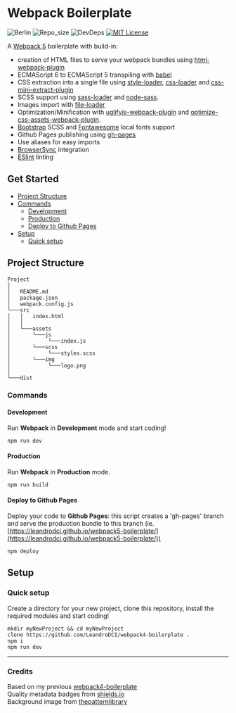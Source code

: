 # Webpack Boilerplate

![Berlin](https://img.shields.io/badge/Built%20in-Berlin-critical.svg?logo=webpack) ![Repo_size](https://img.shields.io/github/repo-size/LeandroDCI/webpack5-boilerplate.svg)
![DevDeps](https://david-dm.org/leandroDCI/webpack5-boilerplate/dev-status.svg)
[![MIT License](https://img.shields.io/github/license/leandroDCI/webpack5-boilerplate.svg)](LICENSE)


A [Webpack 5](https://webpack.js.org/) boilerplate with build-in:

- creation of HTML files to serve your webpack bundles using [html-webpack-plugin](https://github.com/jantimon/html-webpack-plugin)
- ECMAScript 6 to ECMAScript 5 transpiling with [babel](https://babeljs.io/) 
- CSS extraction into a single file using [style-loader](https://github.com/webpack-contrib/style-loader), [css-loader](https://github.com/webpack-contrib/css-loader) and [css-mini-extract-plugin](https://github.com/webpack-contrib/mini-css-extract-plugin) 
- SCSS support using [sass-loader](https://github.com/webpack-contrib/sass-loader) and [node-sass](https://github.com/sass/node-sass).
- Images import with [file-loader](https://github.com/webpack-contrib/file-loader)
- Optimization/Minification with [uglifyjs-webpack-plugin](https://github.com/webpack-contrib/uglifyjs-webpack-plugin) and [optimize-css-assets-webpack-plugin](https://github.com/NMFR/optimize-css-assets-webpack-plugin). 
- [Bootstrap](https://getbootstrap.com/) SCSS and [Fontawesome](https://fontawesome.com) local fonts support
- Github Pages publishing using [gh-pages](https://www.npmjs.com/package/gh-pages)
- Use aliases for easy imports
- [BrowserSync](https://www.browsersync.io/) integration
- [ESlint](https://eslint.org/) linting

  
  
  
## Get Started


- [Project Structure](#project-structure)
- [Commands](#commands)
    - [Development](#development)
    - [Production](#production)
    - [Deploy to Github Pages](#deploy-to-github-pages)
- [Setup](#setup)
    - [Quick setup](#quick-setup)



## Project Structure

```
Project
│
│   README.md
│   package.json
│   webpack.config.js
└───src
│   │   index.html
│   │
│   └───assets
│       └───js
│            └───index.js
│       └───scss
│            └───styles.scss
│       └───img
│            └───logo.png
│
└───dist

```

### Commands

#### Development

Run **Webpack** in **Development** mode and start coding!

```
npm run dev
```

#### Production

Run **Webpack** in **Production** mode.

```
npm run build
```

#### Deploy to Github Pages

Deploy your code to **Github Pages**: this script creates a 'gh-pages' branch and serve the production bundle to this branch (ie. [https://leandrodci.github.io/webpack5-boilerplate/](https://leandrodci.github.io/webpack5-boilerplate/))

```
npm deploy
```


## Setup

### Quick setup

Create a directory for your new project, clone this repository, install the required modules and start coding!

```
mkdir myNewProject && cd myNewProject
clone https://github.com/LeandroDCI/webpack4-boilerplate .
npm i
npm run dev
```



***  

### Credits

Based on my previous [webpack4-boilerplate](https://github.com/LeandroDCI/webpack4-boilerplate/)  
Quality metadata badges from [shields.io](https://shields.io)  
Background image from [thepatternlibrary](http://thepatternlibrary.com/#fancy-pants)

